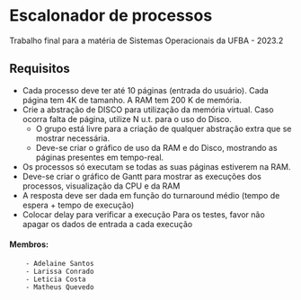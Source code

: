 # Escalonador de processos
 Trabalho final para a matéria de Sistemas Operacionais da UFBA - 2023.2

 ##  Requisitos 

- Cada processo deve ter até 10 páginas (entrada do usuário). Cada página tem 4K de
tamanho. A RAM tem 200 K de memória.
- Crie a abstração de DISCO para utilização da memória virtual. Caso ocorra falta de
página, utilize N u.t. para o uso do Disco.
   - O grupo está livre para a criação de qualquer abstração extra que se mostrar
necessária.
   - Deve-se criar o gráfico de uso da RAM e do Disco, mostrando as páginas
presentes em tempo-real.
- Os processos só executam se todas as suas páginas estiverem na RAM.
- Deve-se criar o gráfico de Gantt para mostrar as execuções dos processos, visualização
da CPU e da RAM
- A resposta deve ser dada em função do turnaround médio (tempo de espera + tempo
de execução)
- Colocar delay para verificar a execução
 Para os testes, favor não apagar os dados de entrada a cada execução



 #### Membros: 
        - Adelaine Santos
        - Larissa Conrado
        - Leticia Costa
        - Matheus Quevedo
